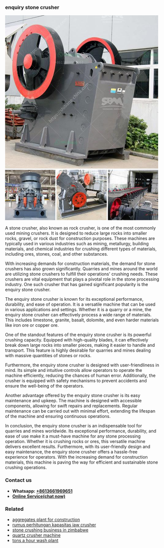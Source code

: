 <h3>enquiry stone crusher</h3><img src='1708497541.jpg' alt=''><p>A stone crusher, also known as rock crusher, is one of the most commonly used mining crushers. It is designed to reduce large rocks into smaller rocks, gravel, or rock dust for construction purposes. These machines are typically used in various industries such as mining, metallurgy, building materials, and chemical industries for crushing different types of materials, including ores, stones, coal, and other substances.</p><p>With increasing demands for construction materials, the demand for stone crushers has also grown significantly. Quarries and mines around the world are utilizing stone crushers to fulfill their operations' crushing needs. These crushers are vital equipment that plays a pivotal role in the stone processing industry. One such crusher that has gained significant popularity is the enquiry stone crusher.</p><p>The enquiry stone crusher is known for its exceptional performance, durability, and ease of operation. It is a versatile machine that can be used in various applications and settings. Whether it is a quarry or a mine, the enquiry stone crusher can effectively process a wide range of materials. This includes limestone, granite, basalt, dolomite, and even harder materials like iron ore or copper ore.</p><p>One of the standout features of the enquiry stone crusher is its powerful crushing capacity. Equipped with high-quality blades, it can effectively break down large rocks into smaller pieces, making it easier to handle and transport. This feature is highly desirable for quarries and mines dealing with massive quantities of stones or rocks.</p><p>Furthermore, the enquiry stone crusher is designed with user-friendliness in mind. Its simple and intuitive controls allow operators to operate the machine efficiently, reducing the chances of human error. Additionally, the crusher is equipped with safety mechanisms to prevent accidents and ensure the well-being of the operators.</p><p>Another advantage offered by the enquiry stone crusher is its easy maintenance and upkeep. The machine is designed with accessible components, allowing for swift repairs and replacements. Regular maintenance can be carried out with minimal effort, extending the lifespan of the machine and ensuring continuous operations.</p><p>In conclusion, the enquiry stone crusher is an indispensable tool for quarries and mines worldwide. Its exceptional performance, durability, and ease of use make it a must-have machine for any stone processing operation. Whether it is crushing rocks or ores, this versatile machine delivers excellent results. Furthermore, with its user-friendly design and easy maintenance, the enquiry stone crusher offers a hassle-free experience for operators. With the increasing demand for construction materials, this machine is paving the way for efficient and sustainable stone crushing operations.</p><h3>Contact us</h3><ul><li><strong>Whatsapp:&nbsp;<a href="https://wa.me/8613661969651">+8613661969651</a></strong></li><li><a href="https://swt.shibang-china.com/?git&amp;zhl&amp;enquiry stone crusher"><strong>Online Service(chat now)</strong></a></li></ul><h3>Related</h3><ul><li><a href='aggregates plant for construction.md'>aggregates plant for construction</a></li><li><a href='rumus perhitungan kapasitas jaw crusher.md'>rumus perhitungan kapasitas jaw crusher</a></li><li><a href='stone crushing business in zimbabwe.md'>stone crushing business in zimbabwe</a></li><li><a href='quartz crusher machine.md'>quartz crusher machine</a></li><li><a href='tons a hour wash plant.md'>tons a hour wash plant</a></li></ul>